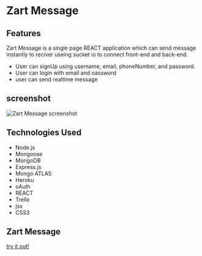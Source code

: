 # Zart Message
## Features
Zart Message is a single page REACT application which can send message instantly to reciver useing sucket io to connect front-end and back-end.
- User can signUp using username, email, phoneNumber, and password.
- User can login with email and oassword
- user can send realtime message 
## screenshot
![Zart Message screenshot]('./src/image/zartLogo.png' )
## Technologies Used
* Node.js
* Mongoose
* MongoDB
* Express.js
* Mongo ATLAS
* Heroku
* oAuth
* REACT
* Trello
* jsx
* CSS3
## Zart Message
[try it out!](https://zart-message.herokuapp.com/)